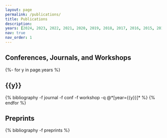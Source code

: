 ```yaml
---
layout: page
permalink: /publications/
title: Publications
description: 
years: [2024, 2023, 2022, 2021, 2020, 2019, 2018, 2017, 2016, 2015, 2014, 2013, 2012]
nav: true
nav_order: 1
---
```

<!-- _pages/publications.md -->
<h2> Conferences, Journals, and Workshops </h2>
<div class="publications">

{%- for y in page.years %}
  <h2 class="year">{{y}}</h2>
  {% bibliography -f journal -f conf -f workshop -q @*[year={{y}}]* %}
{% endfor %}
</div>

<h2>Preprints</h2>
<div class="publications">
  {% bibliography -f preprints %}
</div>

<!-- <h2> Demos, Posters, and Tutorials </h2> -->
<!-- <div class="publications"> -->

<!-- {sss% bibliography -f dpt %sss}  -->
<!-- </div>  -->
